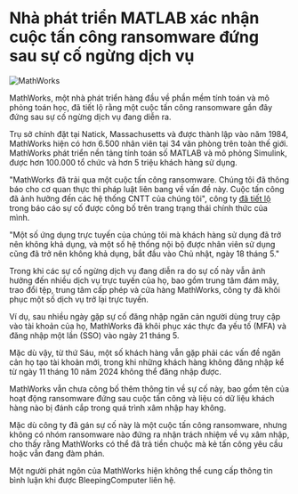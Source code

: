# Nhà phát triển MATLAB xác nhận cuộc tấn công ransomware đứng sau sự cố ngừng dịch vụ

![MathWorks](https://www.bleepstatic.com/content/hl-images/2025/05/27/MathWorks.jpg)

MathWorks, một nhà phát triển hàng đầu về phần mềm tính toán và mô phỏng toán học, đã tiết lộ rằng một cuộc tấn công ransomware gần đây đứng sau sự cố ngừng dịch vụ đang diễn ra.

Trụ sở chính đặt tại Natick, Massachusetts và được thành lập vào năm 1984, MathWorks hiện có hơn 6.500 nhân viên tại 34 văn phòng trên toàn thế giới. MathWorks phát triển nền tảng tính toán số MATLAB và mô phỏng Simulink, được hơn 100.000 tổ chức và hơn 5 triệu khách hàng sử dụng.

"MathWorks đã trải qua một cuộc tấn công ransomware. Chúng tôi đã thông báo cho cơ quan thực thi pháp luật liên bang về vấn đề này. Cuộc tấn công đã ảnh hưởng đến các hệ thống CNTT của chúng tôi", công ty [đã tiết lộ](https://status.mathworks.com/incidents/h1fjvcr72n87) trong báo cáo sự cố được công bố trên trang trạng thái chính thức của mình.

"Một số ứng dụng trực tuyến của chúng tôi mà khách hàng sử dụng đã trở nên không khả dụng, và một số hệ thống nội bộ được nhân viên sử dụng cũng đã trở nên không khả dụng, bắt đầu vào Chủ nhật, ngày 18 tháng 5."

Trong khi các sự cố ngừng dịch vụ đang diễn ra do sự cố này vẫn ảnh hưởng đến nhiều dịch vụ trực tuyến của họ, bao gồm trung tâm đám mây, trao đổi tệp, trung tâm cấp phép và cửa hàng MathWorks, công ty đã khôi phục một số dịch vụ trở lại trực tuyến.

Ví dụ, sau nhiều ngày gặp sự cố đăng nhập ngăn cản người dùng truy cập vào tài khoản của họ, MathWorks đã khôi phục xác thực đa yếu tố (MFA) và đăng nhập một lần (SSO) vào ngày 21 tháng 5.

Mặc dù vậy, từ thứ Sáu, một số khách hàng vẫn gặp phải các vấn đề ngăn cản họ tạo tài khoản mới, trong khi những khách hàng không đăng nhập kể từ ngày 11 tháng 10 năm 2024 không thể đăng nhập được.

MathWorks vẫn chưa công bố thêm thông tin về sự cố này, bao gồm tên của hoạt động ransomware đứng sau cuộc tấn công và liệu có dữ liệu khách hàng nào bị đánh cắp trong quá trình xâm nhập hay không.

Mặc dù công ty đã gán sự cố này là một cuộc tấn công ransomware, nhưng không có nhóm ransomware nào đứng ra nhận trách nhiệm về vụ xâm nhập, cho thấy rằng MathWorks có thể đã trả tiền chuộc mà kẻ tấn công yêu cầu hoặc vẫn đang đàm phán.

Một người phát ngôn của MathWorks hiện không thể cung cấp thông tin bình luận khi được BleepingComputer liên hệ.